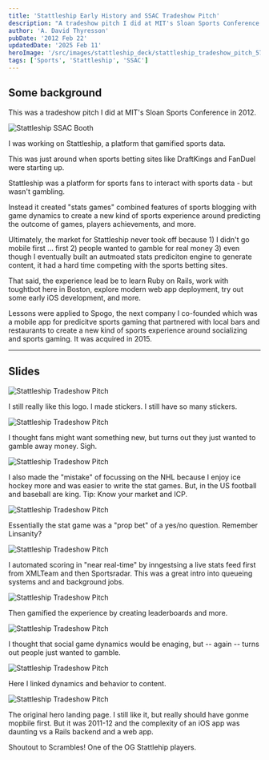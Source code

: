 ```yaml
---
title: 'Stattleship Early History and SSAC Tradeshow Pitch'
description: "A tradeshow pitch I did at MIT's Sloan Sports Conference in 2012 about Stattleship, a platform that gamified sports data."
author: 'A. David Thyresson'
pubDate: '2012 Feb 22'
updatedDate: '2025 Feb 11'
heroImage: '/src/images/stattleship_deck/stattleship_tradeshow_pitch_570x490.001.png'
tags: ['Sports', 'Stattleship', 'SSAC']
---
```


## Some background

This was a tradeshow pitch I did at MIT's Sloan Sports Conference in 2012.

![Stattleship SSAC Booth](../../images/stattleship_ssac_booth.jpg)

I was working on Stattleship, a platform that gamified sports data.

This was just around when sports betting sites like DraftKings and FanDuel were starting up.

Stattleship was a platform for sports fans to interact with sports data - but wasn't gambling.

Instead it created "stats games" combined features of sports blogging with game dynamics to create a new kind of sports experience around predicting the outcome of games, players achievements, and more.

Ultimately, the market for Stattleship never took off because 1) I didn't go mobile first ... first 2) people wanted to gamble for real money 3) even though I eventually built an autmoated stats prediciton engine to generate content, it had a hard time competing with the sports betting sites.

That said, the experience lead be to learn Ruby on Rails, work with toughtbot here in Boston, explore modern web app deployment, try out some early iOS development, and more.

Lessons were applied to Spogo, the next company I co-founded which was a mobile app for predicitve sports gaming that partnered with local bars and restaurants to create a new kind of sports experience around socializing and sports gaming. It was acquired in 2015.

---

## Slides

![Stattleship Tradeshow Pitch](../../images/stattleship_deck/stattleship_tradeshow_pitch_570x490.001.png)

I still really like this logo. I made stickers. I still have so many stickers.

![Stattleship Tradeshow Pitch](../../images/stattleship_deck/stattleship_tradeshow_pitch_570x490.002.png)

I thought fans might want something new, but turns out they just wanted to gamble away money. Sigh.

![Stattleship Tradeshow Pitch](../../images/stattleship_deck/stattleship_tradeshow_pitch_570x490.003.png)

I also made the "mistake" of focussing on the NHL because I enjoy ice hockey more and was easier to write the stat games. But, in the US football and baseball are king. Tip: Know your market and ICP.

![Stattleship Tradeshow Pitch](../../images/stattleship_deck/stattleship_tradeshow_pitch_570x490.004.jpg)

Essentially the stat game was a "prop bet" of a yes/no question. Remember Linsanity?

![Stattleship Tradeshow Pitch](../../images/stattleship_deck/stattleship_tradeshow_pitch_570x490.005.jpg)

I automated scoring in "near real-time" by inngestsing a live stats feed first from XMLTeam and then Sportsradar. This was a great intro into queueing systems and and background jobs.

![Stattleship Tradeshow Pitch](../../images/stattleship_deck/stattleship_tradeshow_pitch_570x490.006.jpg)

Then gamified the experience by creating leaderboards and more.

![Stattleship Tradeshow Pitch](../../images/stattleship_deck/stattleship_tradeshow_pitch_570x490.007.jpg)

I thought that social game dynamics would be enaging, but -- again -- turns out people just wanted to gamble.

![Stattleship Tradeshow Pitch](../../images/stattleship_deck/stattleship_tradeshow_pitch_570x490.008.jpg)

Here I linked dynamics and behavior to content.

![Stattleship Tradeshow Pitch](../../images/stattleship_deck/stattleship_tradeshow_pitch_570x490.009.jpg)

The original hero landing page. I still like it, but really should have gonme mopbile first. But it was 2011-12 and the complexity of an iOS app was daunting vs a Rails backend and a web app.

Shoutout to Scrambles! One of the OG Stattlehip players.
